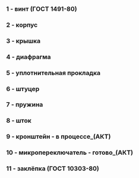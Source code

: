 ### 1 - винт (ГОСТ 1491-80)
### 2 - корпус
### 3 - крышка
### 4 - диафрагма
### 5 - уплотнительная прокладка
### 6 - штуцер
### 7 - пружина
### 8 - шток
### 9 - кронштейн - в процессе_(АКТ)
### 10 - микропереключатель - готово_(АКТ)
### 11 - заклёпка (ГОСТ 10303-80)
